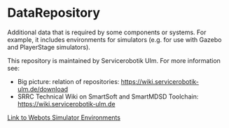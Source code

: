 # DataRepository 
Additional data that is required by some components or systems. For example, it includes environments for simulators (e.g. for use with Gazebo and PlayerStage simulators).

This repository is maintained by Servicerobotik Ulm. For more information see:

* Big picture: relation of repositories: https://wiki.servicerobotik-ulm.de/download
* SRRC Technical Wiki on SmartSoft and SmartMDSD Toolchain: https://wiki.servicerobotik-ulm.de

[Link to Webots Simulator Environments](webots/README.md)
